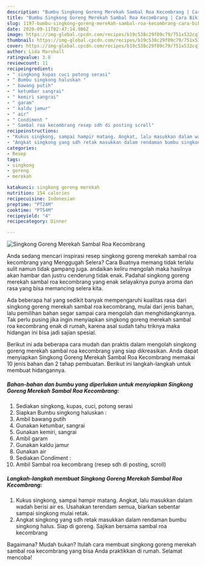 ```yaml
---
description: "Bumbu Singkong Goreng Merekah Sambal Roa Kecombrang | Cara Bikin Singkong Goreng Merekah Sambal Roa Kecombrang Yang Enak dan Simpel"
title: "Bumbu Singkong Goreng Merekah Sambal Roa Kecombrang | Cara Bikin Singkong Goreng Merekah Sambal Roa Kecombrang Yang Enak dan Simpel"
slug: 1197-bumbu-singkong-goreng-merekah-sambal-roa-kecombrang-cara-bikin-singkong-goreng-merekah-sambal-roa-kecombrang-yang-enak-dan-simpel
date: 2020-09-11T02:47:14.986Z
image: https://img-global.cpcdn.com/recipes/b19c538c29f09c79/751x532cq70/singkong-goreng-merekah-sambal-roa-kecombrang-foto-resep-utama.jpg
thumbnail: https://img-global.cpcdn.com/recipes/b19c538c29f09c79/751x532cq70/singkong-goreng-merekah-sambal-roa-kecombrang-foto-resep-utama.jpg
cover: https://img-global.cpcdn.com/recipes/b19c538c29f09c79/751x532cq70/singkong-goreng-merekah-sambal-roa-kecombrang-foto-resep-utama.jpg
author: Lida Marshall
ratingvalue: 3.8
reviewcount: 11
recipeingredient:
- " singkong kupas cuci potong serasi"
- " Bumbu singkong haluskan "
- " bawang putih"
- " ketumbar sangrai"
- " kemiri sangrai"
- " garam"
- " kaldu jamur"
- " air"
- " Condiment "
- " Sambal roa kecombrang resep sdh di posting scroll"
recipeinstructions:
- "Kukus singkong, sampai hampir matang. Angkat, lalu masukkan dalam wadah berisi air es. Usahakan terendam semua, biarkan sebentar sampai singkong mulai retak."
- "Angkat singkong yang sdh retak masukkan dalam rendaman bumbu singkong halus. Siap di goreng. Sajikan bersama sambal roa kecombrang"
categories:
- Resep
tags:
- singkong
- goreng
- merekah

katakunci: singkong goreng merekah 
nutrition: 154 calories
recipecuisine: Indonesian
preptime: "PT24M"
cooktime: "PT54M"
recipeyield: "4"
recipecategory: Dinner

---
```



![Singkong Goreng Merekah Sambal Roa Kecombrang](https://img-global.cpcdn.com/recipes/b19c538c29f09c79/751x532cq70/singkong-goreng-merekah-sambal-roa-kecombrang-foto-resep-utama.jpg)

Anda sedang mencari inspirasi resep singkong goreng merekah sambal roa kecombrang yang Menggugah Selera? Cara Buatnya memang tidak terlalu sulit namun tidak gampang juga. andaikan keliru mengolah maka hasilnya akan hambar dan justru cenderung tidak enak. Padahal singkong goreng merekah sambal roa kecombrang yang enak selayaknya punya aroma dan rasa yang bisa memancing selera kita.



Ada beberapa hal yang sedikit banyak mempengaruhi kualitas rasa dari singkong goreng merekah sambal roa kecombrang, mulai dari jenis bahan, lalu pemilihan bahan segar sampai cara mengolah dan menghidangkannya. Tak perlu pusing jika ingin menyiapkan singkong goreng merekah sambal roa kecombrang enak di rumah, karena asal sudah tahu triknya maka hidangan ini bisa jadi sajian spesial.


Berikut ini ada beberapa cara mudah dan praktis dalam mengolah singkong goreng merekah sambal roa kecombrang yang siap dikreasikan. Anda dapat menyiapkan Singkong Goreng Merekah Sambal Roa Kecombrang memakai 10 jenis bahan dan 2 tahap pembuatan. Berikut ini langkah-langkah untuk membuat hidangannya.

<!--inarticleads1-->

##### Bahan-bahan dan bumbu yang diperlukan untuk menyiapkan Singkong Goreng Merekah Sambal Roa Kecombrang:

1. Sediakan  singkong, kupas, cuci, potong serasi
1. Siapkan  Bumbu singkong haluskan :
1. Ambil  bawang putih
1. Gunakan  ketumbar, sangrai
1. Gunakan  kemiri, sangrai
1. Ambil  garam
1. Gunakan  kaldu jamur
1. Gunakan  air
1. Sediakan  Condiment :
1. Ambil  Sambal roa kecombrang (resep sdh di posting, scroll)




<!--inarticleads2-->

##### Langkah-langkah membuat Singkong Goreng Merekah Sambal Roa Kecombrang:

1. Kukus singkong, sampai hampir matang. Angkat, lalu masukkan dalam wadah berisi air es. Usahakan terendam semua, biarkan sebentar sampai singkong mulai retak.
1. Angkat singkong yang sdh retak masukkan dalam rendaman bumbu singkong halus. Siap di goreng. Sajikan bersama sambal roa kecombrang




Bagaimana? Mudah bukan? Itulah cara membuat singkong goreng merekah sambal roa kecombrang yang bisa Anda praktikkan di rumah. Selamat mencoba!
